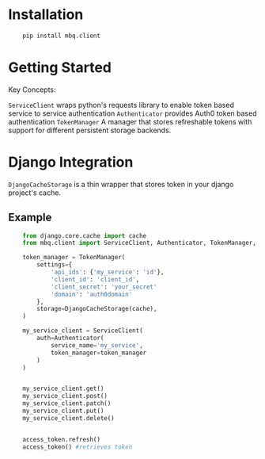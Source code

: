 

# Installation

```bash
    pip install mbq.client
```

# Getting Started

Key Concepts:

`ServiceClient` wraps python's requests library to enable token based service to service authentication
`Authenticator` provides Auth0 token based authentication
`TokenManager` A manager that stores refreshable tokens with support for different persistent storage backends.

# Django Integration

`DjangoCacheStorage` is a thin wrapper that stores token in your django project's cache.

## Example

```python
    from django.core.cache import cache
    from mbq.client import ServiceClient, Authenticator, TokenManager, DjangoCacheStorage

    token_manager = TokenManager(
        settings={
            'api_ids': {'my_service': 'id'},
            'client_id': 'client_id',
            'client_secret': 'your_secret'
            'domain': 'auth0domain'
        },
        storage=DjangoCacheStorage(cache),
    )

    my_service_client = ServiceClient(
        auth=Authenticator(
            service_name='my_service',
            token_manager=token_manager
        )
    )


    my_service_client.get()
    my_service_client.post()
    my_service_client.patch()
    my_service_client.put()
    my_service_client.delete()


    access_token.refresh()
    access_token() #retrieves token

```